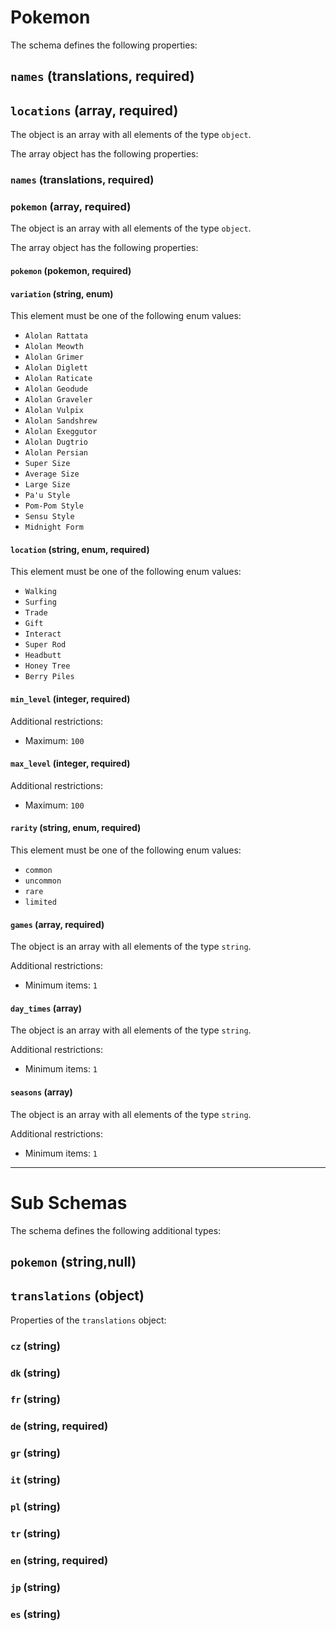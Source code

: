 # Pokemon

The schema defines the following properties:

## `names` (translations, required)

## `locations` (array, required)

The object is an array with all elements of the type `object`.

The array object has the following properties:

### `names` (translations, required)

### `pokemon` (array, required)

The object is an array with all elements of the type `object`.

The array object has the following properties:

#### `pokemon` (pokemon, required)

#### `variation` (string, enum)

This element must be one of the following enum values:

* `Alolan Rattata`
* `Alolan Meowth`
* `Alolan Grimer`
* `Alolan Diglett`
* `Alolan Raticate`
* `Alolan Geodude`
* `Alolan Graveler`
* `Alolan Vulpix`
* `Alolan Sandshrew`
* `Alolan Exeggutor`
* `Alolan Dugtrio`
* `Alolan Persian`
* `Super Size`
* `Average Size`
* `Large Size`
* `Pa'u Style`
* `Pom-Pom Style`
* `Sensu Style`
* `Midnight Form`

#### `location` (string, enum, required)

This element must be one of the following enum values:

* `Walking`
* `Surfing`
* `Trade`
* `Gift`
* `Interact`
* `Super Rod`
* `Headbutt`
* `Honey Tree`
* `Berry Piles`

#### `min_level` (integer, required)

Additional restrictions:

* Maximum: `100`

#### `max_level` (integer, required)

Additional restrictions:

* Maximum: `100`

#### `rarity` (string, enum, required)

This element must be one of the following enum values:

* `common`
* `uncommon`
* `rare`
* `limited`

#### `games` (array, required)

The object is an array with all elements of the type `string`.

Additional restrictions:

* Minimum items: `1`

#### `day_times` (array)

The object is an array with all elements of the type `string`.

Additional restrictions:

* Minimum items: `1`

#### `seasons` (array)

The object is an array with all elements of the type `string`.

Additional restrictions:

* Minimum items: `1`

---

# Sub Schemas

The schema defines the following additional types:

## `pokemon` (string,null)

## `translations` (object)

Properties of the `translations` object:

### `cz` (string)

### `dk` (string)

### `fr` (string)

### `de` (string, required)

### `gr` (string)

### `it` (string)

### `pl` (string)

### `tr` (string)

### `en` (string, required)

### `jp` (string)

### `es` (string)